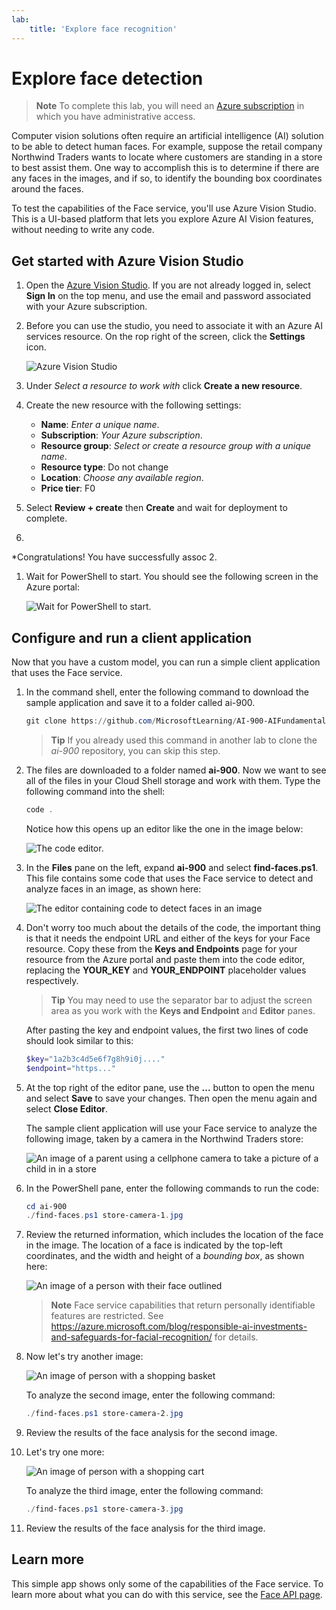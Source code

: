 ```yaml
---
lab:
    title: 'Explore face recognition​'
---
```


# Explore face detection

> **Note**
> To complete this lab, you will need an [Azure subscription](https://azure.microsoft.com/free?azure-portal=true) in which you have administrative access.

Computer vision solutions often require an artificial intelligence (AI) solution to be able to detect human faces. For example, suppose the retail company Northwind Traders wants to locate where customers are standing in a store to best assist them. One way to accomplish this is to determine if there are any faces in the images, and if so, to identify the bounding box coordinates around the faces.

To test the capabilities of the Face service, you'll use Azure Vision Studio. This is a UI-based platform that lets you explore Azure AI Vision features, without needing to write any code. 

## Get started with Azure Vision Studio 

1. Open the [Azure Vision Studio](https://portal.vision.cognitive.azure.com). If you are not already logged in, select **Sign In** on the top menu, and use the email and password associated with your Azure subscription. 
1. Before you can use the studio, you need to associate it with an Azure AI services resource. On the rop right of the screen, click the **Settings** icon.

    ![Azure Vision Studio](media/content-safety/settings-toggle.png)

1. Under *Select a resource to work with* click **Create a new resource**. 
1. Create the new resource with the following settings:
    - **Name**: *Enter a unique name*.
    - **Subscription**: *Your Azure subscription*.
    - **Resource group**: *Select or create a resource group with a unique name*.
    - **Resource type**: Do not change
    - **Location**: *Choose any available region*.
    - **Price tier**: F0

1. Select **Review + create** then **Create** and wait for deployment to complete.
1. 

*Congratulations! You have successfully assoc
2. 
1. Wait for PowerShell to start. You should see the following screen in the Azure portal:  

    ![Wait for PowerShell to start.](media/create-face-solutions/powershell-prompt.png)

## Configure and run a client application

Now that you have a custom model, you can run a simple client application that uses the Face service.

1. In the command shell, enter the following command to download the sample application and save it to a folder called ai-900.

    ```PowerShell
    git clone https://github.com/MicrosoftLearning/AI-900-AIFundamentals ai-900
    ```

    > **Tip**
    > If you already used this command in another lab to clone the *ai-900* repository, you can skip this step.

1. The files are downloaded to a folder named **ai-900**. Now we want to see all of the files in your Cloud Shell storage and work with them. Type the following command into the shell:

     ```PowerShell
    code .
    ```

    Notice how this opens up an editor like the one in the image below: 

    ![The code editor.](media/create-face-solutions/powershell-portal-guide-4.png) 

1. In the **Files** pane on the left, expand **ai-900** and select **find-faces.ps1**. This file contains some code that uses the Face service to detect and analyze faces in an image, as shown here:

    ![The editor containing code to detect faces in an image](media/create-face-solutions/find-faces-code.png)

1. Don't worry too much about the details of the code, the important thing is that it needs the endpoint URL and either of the keys for your Face resource. Copy these from the **Keys and Endpoints** page for your resource from the Azure portal and paste them into the code editor, replacing the **YOUR_KEY** and **YOUR_ENDPOINT** placeholder values respectively.

    > **Tip**
    > You may need to use the separator bar to adjust the screen area as you work with the **Keys and Endpoint** and **Editor** panes.

    After pasting the key and endpoint values, the first two lines of code should look similar to this:

    ```PowerShell
    $key="1a2b3c4d5e6f7g8h9i0j...."    
    $endpoint="https..."
    ```

1. At the top right of the editor pane, use the **...** button to open the menu and select **Save** to save your changes. Then open the menu again and select **Close Editor**.

    The sample client application will use your Face service to analyze the following image, taken by a camera in the Northwind Traders store:

    ![An image of a parent using a cellphone camera to take a picture of a child in in a store](media/create-face-solutions/store-camera-1.jpg)

1. In the PowerShell pane, enter the following commands to run the code:

    ```PowerShell
    cd ai-900
    ./find-faces.ps1 store-camera-1.jpg
    ```

1. Review the returned information, which includes the location of the face in the image. The location of a face is indicated by the top-left coordinates, and the width and height of a *bounding box*, as shown here:

    ![An image of a person with their face outlined](media/create-face-solutions/store-camera-1-face.jpg)

    >**Note**
    >Face service capabilities that return personally identifiable features are restricted. See https://azure.microsoft.com/blog/responsible-ai-investments-and-safeguards-for-facial-recognition/ for details.

1. Now let's try another image:

    ![An image of person with a shopping basket](media/create-face-solutions/store-camera-2.jpg)

    To analyze the second image, enter the following command:

    ```PowerShell
    ./find-faces.ps1 store-camera-2.jpg
    ```

1. Review the results of the face analysis for the second image.

1. Let's try one more:

    ![An image of person with a shopping cart](media/create-face-solutions/store-camera-3.jpg)

    To analyze the third image, enter the following command:

    ```PowerShell
    ./find-faces.ps1 store-camera-3.jpg
    ```

1. Review the results of the face analysis for the third image.

## Learn more

This simple app shows only some of the capabilities of the Face service. To learn more about what you can do with this service, see the [Face API page](https://azure.microsoft.com/en-us/products/cognitive-services/vision-services).
